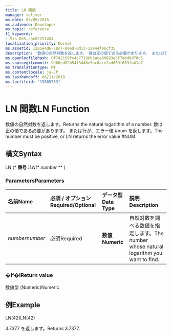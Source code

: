 ```yaml
---
title: LN 関数
manager: soliver
ms.date: 03/09/2015
ms.audience: Developer
ms.topic: reference
f1_keywords:
- Vis_DSS.chm82251454
localization_priority: Normal
ms.assetid: 1265e4d6-58c7-896d-0d13-12944f96cf35
description: '数値の自然対数を返します。 数は正の値である必要があります。 または行が、エラー値 #num を返します。'
ms.openlocfilehash: 0f742159fc4c77196b3aca80893e5f7abd6d70c5
ms.sourcegitcommit: 9d60cd82b5413446e5bc8ace2cd689f683fb41a7
ms.translationtype: MT
ms.contentlocale: ja-JP
ms.lasthandoff: 06/11/2018
ms.locfileid: "19805733"
---
```

# <a name="ln-function"></a><span data-ttu-id="23969-104">LN 関数</span><span class="sxs-lookup"><span data-stu-id="23969-104">LN Function</span></span>

<span data-ttu-id="23969-105">数値の自然対数を返します。</span><span class="sxs-lookup"><span data-stu-id="23969-105">Returns the natural logarithm of a number.</span></span> <span data-ttu-id="23969-106">数は正の値である必要があります。 または行が、エラー値 #num を返します。</span><span class="sxs-lookup"><span data-stu-id="23969-106">The number must be positive, or LN returns the error value #NUM.</span></span>
  
## <a name="syntax"></a><span data-ttu-id="23969-107">構文</span><span class="sxs-lookup"><span data-stu-id="23969-107">Syntax</span></span>

<span data-ttu-id="23969-108">LN (* **番号** *)</span><span class="sxs-lookup"><span data-stu-id="23969-108">LN(** *number* ** )</span></span> 
  
### <a name="parameters"></a><span data-ttu-id="23969-109">Parameters</span><span class="sxs-lookup"><span data-stu-id="23969-109">Parameters</span></span>

|<span data-ttu-id="23969-110">**名前**</span><span class="sxs-lookup"><span data-stu-id="23969-110">**Name**</span></span>|<span data-ttu-id="23969-111">**必須 / オプション**</span><span class="sxs-lookup"><span data-stu-id="23969-111">**Required/Optional**</span></span>|<span data-ttu-id="23969-112">**データ型**</span><span class="sxs-lookup"><span data-stu-id="23969-112">**Data Type**</span></span>|<span data-ttu-id="23969-113">**説明**</span><span class="sxs-lookup"><span data-stu-id="23969-113">**Description**</span></span>|
|:-----|:-----|:-----|:-----|
| <span data-ttu-id="23969-114">_number_</span><span class="sxs-lookup"><span data-stu-id="23969-114">_number_</span></span> <br/> |<span data-ttu-id="23969-115">必須</span><span class="sxs-lookup"><span data-stu-id="23969-115">Required</span></span>  <br/> |<span data-ttu-id="23969-116">**数値**</span><span class="sxs-lookup"><span data-stu-id="23969-116">**Numeric**</span></span> <br/> | <span data-ttu-id="23969-117">自然対数を調べる数値を指定します。</span><span class="sxs-lookup"><span data-stu-id="23969-117">The number whose natural logarithm you want to find.</span></span>  <br/> |
   
### <a name="return-value"></a><span data-ttu-id="23969-118">�߂�l</span><span class="sxs-lookup"><span data-stu-id="23969-118">Return value</span></span>

<span data-ttu-id="23969-119">数値型 (Numeric)</span><span class="sxs-lookup"><span data-stu-id="23969-119">Numeric</span></span>
  
## <a name="example"></a><span data-ttu-id="23969-120">例</span><span class="sxs-lookup"><span data-stu-id="23969-120">Example</span></span>

<span data-ttu-id="23969-121">LN(42)</span><span class="sxs-lookup"><span data-stu-id="23969-121">LN(42)</span></span> 
  
<span data-ttu-id="23969-122">3.7377 を返します。</span><span class="sxs-lookup"><span data-stu-id="23969-122">Returns 3.7377.</span></span> 
  

